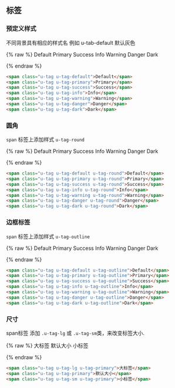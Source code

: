 ## 标签


### 预定义样式

不同背景具有相应的样式名
例如 u-tab-default 默认灰色

{% raw %}
<span class="u-tag u-tag-default">Default</span>
<span class="u-tag u-tag-primary">Primary</span>
<span class="u-tag u-tag-success">Success</span>
<span class="u-tag u-tag-info">Info</span>
<span class="u-tag u-tag-warning">Warning</span>
<span class="u-tag u-tag-danger">Danger</span>
<span class="u-tag u-tag-dark">Dark</span>



{% endraw %}
``` html
<span class="u-tag u-tag-default">Default</span>
<span class="u-tag u-tag-primary">Primary</span>
<span class="u-tag u-tag-success">Success</span>
<span class="u-tag u-tag-info">Info</span>
<span class="u-tag u-tag-warning">Warning</span>
<span class="u-tag u-tag-danger">Danger</span>
<span class="u-tag u-tag-dark">Dark</span>
```




### 圆角


`span` 标签上添加样式 `u-tag-round`

{% raw %}
<span class="u-tag u-tag-default u-tag-round">Default</span>
<span class="u-tag u-tag-primary u-tag-round">Primary</span>
<span class="u-tag u-tag-success u-tag-round">Success</span>
<span class="u-tag u-tag-info u-tag-round">Info</span>
<span class="u-tag u-tag-warning u-tag-round">Warning</span>
<span class="u-tag u-tag-danger u-tag-round">Danger</span>
<span class="u-tag u-tag-dark u-tag-round">Dark</span>



{% endraw %}
``` html
<span class="u-tag u-tag-default u-tag-round">Default</span>
<span class="u-tag u-tag-primary u-tag-round">Primary</span>
<span class="u-tag u-tag-success u-tag-round">Success</span>
<span class="u-tag u-tag-info u-tag-round">Info</span>
<span class="u-tag u-tag-warning u-tag-round">Warning</span>
<span class="u-tag u-tag-danger u-tag-round">Danger</span>
<span class="u-tag u-tag-dark u-tag-round">Dark</span>
```




### 边框标签

`span` 标签上添加样式 `u-tag-outline`

{% raw %}
<span class="u-tag u-tag-default u-tag-outline">Default</span>
<span class="u-tag u-tag-primary u-tag-outline">Primary</span>
<span class="u-tag u-tag-success u-tag-outline">Success</span>
<span class="u-tag u-tag-info u-tag-outline">Info</span>
<span class="u-tag u-tag-warning u-tag-outline">Warning</span>
<span class="u-tag u-tag-danger u-tag-outline">Danger</span>
<span class="u-tag u-tag-dark u-tag-outline">Dark</span>



{% endraw %}
``` html
<span class="u-tag u-tag-default u-tag-outline">Default</span>
<span class="u-tag u-tag-primary u-tag-outline">Primary</span>
<span class="u-tag u-tag-success u-tag-outline">Success</span>
<span class="u-tag u-tag-info u-tag-outline">Info</span>
<span class="u-tag u-tag-warning u-tag-outline">Warning</span>
<span class="u-tag u-tag-danger u-tag-outline">Danger</span>
<span class="u-tag u-tag-dark u-tag-outline">Dark</span>
```




### 尺寸

span标签 添加 `.u-tag-lg` 或 `.u-tag-sm`类，来改变标签大小.

{% raw %}
<span class="u-tag u-tag-lg u-tag-primary">大标签</span>
<span class="u-tag u-tag-primary">默认大小</span>
<span class="u-tag u-tag-sm u-tag-primary">小标签</span>



{% endraw %}
``` html
<span class="u-tag u-tag-lg u-tag-primary">大标签</span>
<span class="u-tag u-tag-primary">默认大小</span>
<span class="u-tag u-tag-sm u-tag-primary">小标签</span>
```



